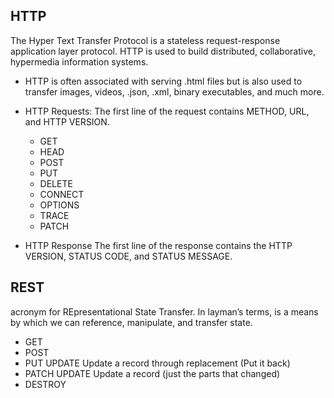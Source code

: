 ## HTTP
The Hyper Text Transfer Protocol is a stateless request-response application layer protocol. HTTP is used to build distributed, collaborative, hypermedia information systems.

- HTTP is often associated with serving .html files but is also used to transfer images, videos, .json, .xml, binary executables, and much more.

- HTTP Requests: The first line of the request contains METHOD, URL, and HTTP VERSION.
    - GET		
    - HEAD	
    - POST	
    - PUT	
    - DELETE
    - CONNECT	
    - OPTIONS	
    - TRACE	
    - PATCH	

- HTTP Response
The first line of the response contains the HTTP VERSION, STATUS CODE, and STATUS MESSAGE. 

## REST
acronym for REpresentational State Transfer. In layman’s terms, is a means by which we can reference, manipulate, and transfer state.
- GET	
- POST
- PUT	UPDATE	Update a record through replacement (Put it back)
- PATCH	UPDATE	Update a record (just the parts that changed)
- DESTROY	
